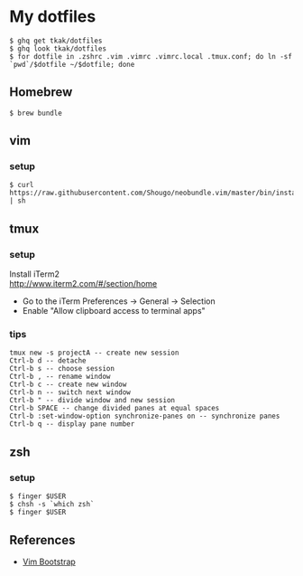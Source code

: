 My dotfiles
===========

    $ ghq get tkak/dotfiles
    $ ghq look tkak/dotfiles
    $ for dotfile in .zshrc .vim .vimrc .vimrc.local .tmux.conf; do ln -sf `pwd`/$dotfile ~/$dotfile; done

Homebrew
--------

    $ brew bundle

vim
---
### setup

    $ curl https://raw.githubusercontent.com/Shougo/neobundle.vim/master/bin/install.sh | sh

tmux
----
### setup

Install iTerm2  
<http://www.iterm2.com/#/section/home>
- Go to the iTerm Preferences -> General -> Selection 
- Enable "Allow clipboard access to terminal apps"

### tips

    tmux new -s projectA -- create new session
    Ctrl-b d -- detache
    Ctrl-b s -- choose session
    Ctrl-b , -- rename window
    Ctrl-b c -- create new window
    Ctrl-b n -- switch next window
    Ctrl-b " -- divide window and new session
    Ctrl-b SPACE -- change divided panes at equal spaces
    Ctrl-b :set-window-option synchronize-panes on -- synchronize panes
    Ctrl-b q -- display pane number

zsh
---
### setup

    $ finger $USER
    $ chsh -s `which zsh`
    $ finger $USER

References
----------

* [Vim Bootstrap](http://vim-bootstrap.com/)

